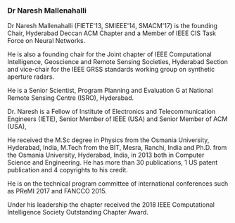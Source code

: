 ### Dr Naresh Mallenahalli


Dr Naresh Mallenahalli (FIETE'13, SMIEEE'14, SMACM'17) is the founding Chair, Hyderabad Deccan ACM Chapter and a Member of IEEE CIS Task Force on Neural Networks. 

He is also a founding chair for the Joint chapter of IEEE Computational Intelligence, Geoscience and Remote Sensing Societies, Hyderabad Section and vice-chair for the IEEE GRSS standards working group on synthetic aperture radars.

He is a Senior Scientist, Program Planning and Evaluation G at National Remote Sensing Centre (ISRO), Hyderabad.

Dr. Naresh is a Fellow of Institute of Electronics and Telecommunication Engineers (IETE), Senior Member of IEEE (USA) and Senior Member of ACM (USA),  

He received the M.Sc degree in Physics from the Osmania University, Hyderabad, India, M.Tech from the BIT, Mesra, Ranchi, India and Ph.D. from the Osmania University, Hyderabad, India, in 2013 both in Computer Science and Engineering. He has more than 30 publications, 1 US patent publication and 4 copyrights to his credit. 
 
He is on the technical program committee of international conferences such as PReMI 2017 and FANCCO 2015. 


Under his leadership the chapter received the 2018 IEEE Computational Intelligence Society Outstanding Chapter Award.
